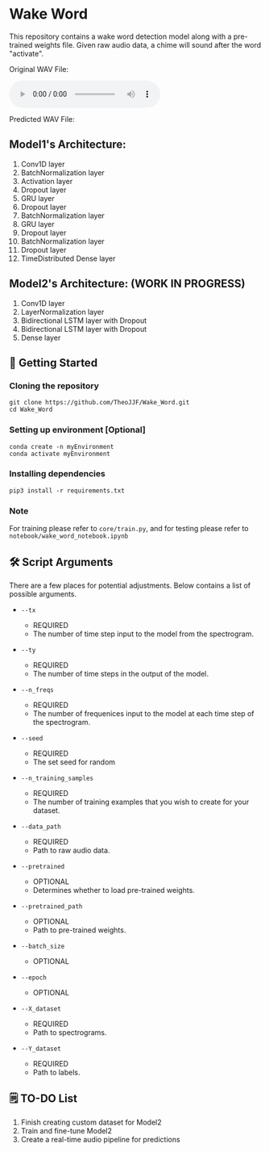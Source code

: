 # Wake Word

This repository contains a wake word detection model along with a pre-trained weights file. Given raw audio data, a chime will sound after the word "activate".

Original WAV File:

<audio src="audio/1.wav" controls preload></audio>

Predicted WAV File:



## Model1's Architecture:

1. Conv1D layer
1. BatchNormalization layer
1. Activation layer
1. Dropout layer
1. GRU layer
1. Dropout layer
1. BatchNormalization layer
1. GRU layer
1. Dropout layer
1. BatchNormalization layer
1. Dropout layer
1. TimeDistributed Dense layer

## Model2's Architecture: (WORK IN PROGRESS)

1. Conv1D layer
1. LayerNormalization layer
1. Bidirectional LSTM layer with Dropout
1. Bidirectional LSTM layer with Dropout
1. Dense layer

## 🚀 Getting Started

### Cloning the repository

```
git clone https://github.com/TheoJJF/Wake_Word.git
cd Wake_Word
```

### Setting up environment [Optional] 

```
conda create -n myEnvironment
conda activate myEnvironment
```

### Installing dependencies

```
pip3 install -r requirements.txt
```

### Note
For training please refer to `core/train.py`, and for testing please refer to `notebook/wake_word_notebook.ipynb`

## 🛠️ Script Arguments
There are a few places for potential adjustments. Below contains a list of possible arguments. 

- `--tx`
    - REQUIRED
    - The number of time step input to the model from the spectrogram.

- `--ty`
    - REQUIRED
    - The number of time steps in the output of the model.

- `--n_freqs`
    - REQUIRED
    - The number of frequenices input to the model at each time step of the spectrogram.

- `--seed`
    - REQUIRED
    - The set seed for random

- `--n_training_samples`
    - REQUIRED
    - The number of training examples that you wish to create for your dataset.

- `--data_path`
    - REQUIRED
    - Path to raw audio data.

- `--pretrained`
    - OPTIONAL
    - Determines whether to load pre-trained weights.

- `--pretrained_path`
    - OPTIONAL
    - Path to pre-trained weights.

- `--batch_size`
    - OPTIONAL

- `--epoch`
    - OPTIONAL

- `--X_dataset`
    - REQUIRED
    - Path to spectrograms.

- `--Y_dataset`
    - REQUIRED
    - Path to labels.

## 🗒️ TO-DO List

1. Finish creating custom dataset for Model2
1. Train and fine-tune Model2
1. Create a real-time audio pipeline for predictions